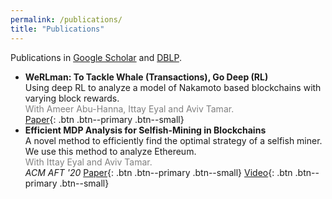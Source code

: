 ```yaml
---
permalink: /publications/
title: "Publications"
---
```


Publications in [Google Scholar](https://scholar.google.com/citations?user=9AshC4gAAAAJ) and [DBLP](https://dblp.org/pid/270/0147.html).

- **WeRLman: To Tackle Whale (Transactions), Go Deep (RL)**  
  Using deep RL to analyze a model of Nakamoto based blockchains with varying block rewards.<br>
  <font color="gray">With Ameer Abu-Hanna, Ittay Eyal and Aviv Tamar.</font>  
  [Paper](https://eprint.iacr.org/2022/175){: .btn .btn--primary .btn--small}
- **Efficient MDP Analysis for Selfish-Mining in Blockchains**  
  A novel method to efficiently find the optimal strategy of a selfish miner. We use this method to analyze Ethereum.<br>
  <font color="gray">With Ittay Eyal and Aviv Tamar.</font>  
  *ACM AFT '20* [Paper](https://dl.acm.org/doi/abs/10.1145/3419614.3423264){: .btn .btn--primary .btn--small} [Video](https://www.youtube.com/watch?v=P8ESkfCHXZ4){: .btn .btn--primary .btn--small}
